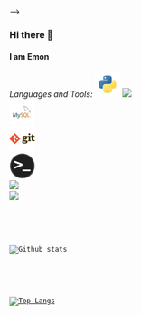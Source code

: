 <!-- ### Hi there 👋

<!--
**emowzz/emowzz** is a ✨ _special_ ✨ repository because its `README.md` (this file) appears on your GitHub profile.

Here are some ideas to get you started:

- 🔭 I’m currently working on ...
- 🌱 I’m currently learning ...
- 👯 I’m looking to collaborate on ...
- 🤔 I’m looking for help with ...
- 💬 Ask me about ...
- 📫 How to reach me: ...
- 😄 Pronouns: ...
- ⚡ Fun fact: ...
--> -->

### Hi there 👋
<!-- Header -->
#### I am Emon



<!-- Current Projects -->
<!-- *The projects I am currently working on:*



[![ReadMe Card](https://github-readme-stats.vercel.app/api/pin/?username=tamim662&repo=Yolo-Fish)](https://github.com/tamim662/Yolo-Fish)



<br />
-->



<!-- Language and Tools -->
*Languages and Tools:*
<code><img height="45" src="https://raw.githubusercontent.com/github/explore/80688e429a7d4ef2fca1e82350fe8e3517d3494d/topics/python/python.png"></code>
<code><img height="45" src="https://img.icons8.com/color/50/000000/c-programming.png"/>
<code><img height="45" src="https://raw.githubusercontent.com/github/explore/80688e429a7d4ef2fca1e82350fe8e3517d3494d/topics/mysql/mysql.png"></code>
<code><img height="45" src="https://raw.githubusercontent.com/github/explore/80688e429a7d4ef2fca1e82350fe8e3517d3494d/topics/git/git.png"></code>
<code><img height="45" src="https://raw.githubusercontent.com/github/explore/80688e429a7d4ef2fca1e82350fe8e3517d3494d/topics/terminal/terminal.png"></code>
<code><img height="45" src="https://upload.wikimedia.org/wikipedia/commons/thumb/9/92/LaTeX_logo.svg/1280px-LaTeX_logo.svg.png"></code>
<code><img height="45" src="https://thumbs.dreamstime.com/b/java-logo-vector-design-commercial-brand-trademark-118452997.jpg"></code>






<!-- Github Stats -->
![Github stats](https://github-readme-stats.vercel.app/api?username=emowzz&show_icons=true&hide_border=true)





<!-- Top Language -->
[![Top Langs](https://github-readme-stats.vercel.app/api/top-langs/?username=emowzz)](https://github.com/emowzz/github-readme-stats)




<!-- Contact Me -->
<div align='center'>
<a href="https://www.linkedin.com/in/emowzz/>
<img src="https://img.icons8.com/color/24/000000/linkedin.png"/>
</a>

</div>




<!-- Visitor Count
![visitors](https://visitor-badge.laobi.icu/badge?page_id=emowzz.emowzz)
[![HitCount](http://hits.dwyl.com/oii-nasif/oii-nasif.svg)](http://hits.dwyl.com/oii-nasif/oii-nasif)
-->
<!--
**emowzz/emowzz** is a ✨ _special_ ✨ repository because its `README.md` (this file) appears on your GitHub profile.
